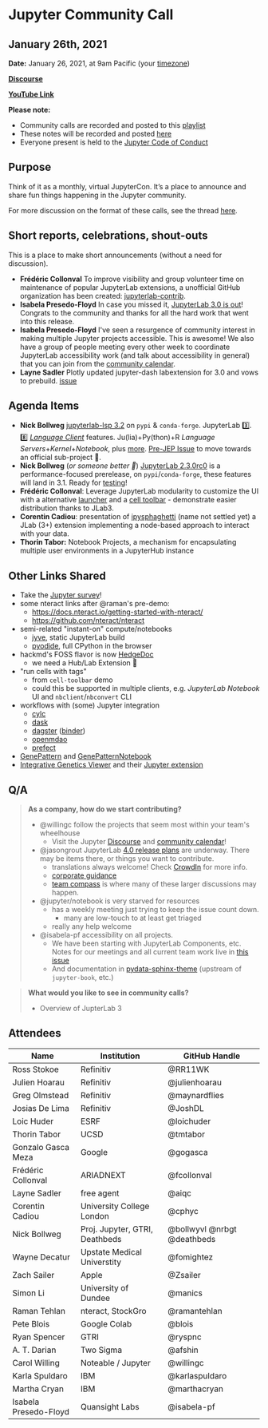 # Jupyter Community Call 
## January 26th, 2021

**Date:** January 26, 2021, at 9am Pacific (your [timezone](https://arewemeetingyet.com/Los%20Angeles/2021-01-26/9:00/Jupyter%20Community%20Call))

[**Discourse**](https://discourse.jupyter.org/t/jupyter-community-calls/668)

[**YouTube Link**](https://youtu.be/DS_J3mzulCw)

**Please note:**
- Community calls are recorded and posted to this [playlist](https://www.youtube.com/playlist?list=PLUrHeD2K9Cmkoamm4NjLmvXC4Y6E1o8SP)
- These notes will be recorded and posted [here](https://jupyter.readthedocs.io/en/latest/community/community-call-notes/index.html)
- Everyone present is held to the [Jupyter Code of Conduct](https://jupyter.org/conduct)

## Purpose

Think of it as a monthly, virtual JupyterCon. It’s a place to announce and share fun things happening in the Jupyter community.

For more discussion on the format of these calls, see the thread [here](https://discourse.jupyter.org/t/reviving-the-all-jupyter-team-meetings/423).

## Short reports, celebrations, shout-outs

This is a place to make short announcements (without a need for discussion). 

* **Frédéric Collonval** To improve visibility and group volunteer time on maintenance of popular JupyterLab 
extensions, a unofficial GitHub organization has been created: [jupyterlab-contrib](https://github.com/jupyterlab-contrib).
* **Isabela Presedo-Floyd** In case you missed it, [JupyterLab 3.0 is out](https://blog.jupyter.org/jupyterlab-3-0-is-out-4f58385e25bb)! Congrats to the community and thanks for all 
the hard work that went into this release.
* **Isabela Presedo-Floyd** I've seen a resurgence of community interest in making multiple Jupyter projects accessible.
This is awesome! We also have a group of people meeting every other week to coordinate JupyterLab accessibility work (and 
talk about accessibility in general) that you can join from the [community calendar](https://jupyter.readthedocs.io/en/latest/community/content-community.html#jupyter-community-meetings).
* **Layne Sadler** Plotly updated jupyter-dash labextension for 3.0 and vows to prebuild. [issue](https://github.com/plotly/jupyter-dash/issues/49)

## Agenda Items

* **Nick Bollweg** [jupyterlab-lsp 3.2](https://pypi.org/project/jupyterlab-lsp/) on `pypi` & `conda-forge`. JupyterLab
:three:. :eight: _[Language Client](https://langserver.org)_ features. Ju(lia)+Py(thon)+R _Language Servers_+_Kernel_+_Notebook_, 
plus [more](https://jupyterlab-lsp.readthedocs.io/en/latest/Language%20Servers.html). [Pre-JEP Issue](https://github.com/jupyter/enhancement-proposals/issues/67)
to move towards an official sub-project 🚀.
* **Nick Bollweg** (_or someone better :muscle:_) [JupyterLab 2.3.0rc0](https://github.com/jupyterlab/jupyterlab/blame/2.3.x/docs/source/getting_started/changelog.rst#L6-L12)
is a performance-focused prerelease, on `pypi`/`conda-forge`, these features will land in 3.1. Ready for
[testing](https://github.com/robots-from-jupyter/robotframework-jupyterlibrary/pull/34)!
* **Frédéric Collonval**: Leverage JupyterLab modularity to customize the UI with a alternative 
[launcher](https://github.com/jupyterlab-contrib/jlab-enhanced-launcher) and a [cell toolbar](https://github.com/jupyterlab-contrib/jlab-enhanced-cell-toolbar) - demonstrate easier distribution thanks to JLab3.
* **Corentin Cadiou**: presentation of [ipysphaghetti](https://github.com/cphyc/node_editor) (name not settled yet) a JLab 
(3+) extension implementing a node-based approach to interact with your data.
* **Thorin Tabor:** Notebook Projects, a mechanism for encapsulating multiple user environments in a JupyterHub instance

## Other Links Shared

- Take the [Jupyter survey](https://blog.jupyter.org/survey-jupyterlab-and-beyond-88c7fbd27a79)!
- some nteract links after @raman's pre-demo:
  - https://docs.nteract.io/getting-started-with-nteract/
  - https://github.com/nteract/nteract
- semi-related "instant-on" compute/notebooks
  - [jyve](https://deathbeds.github.io/jyve/lab/), static JupyterLab build
  - [pyodide](https://github.com/iodide-project/pyodide), full CPython in the browser
- hackmd's FOSS flavor is now [HedgeDoc](https://github.com/hedgedoc/hedgedoc)
  - we need a Hub/Lab Extension :hedgehog:
- "run cells with tags"
  - from `cell-toolbar` demo
  - could this be supported in multiple clients, e.g. _JupyterLab Notebook_ UI and `nbclient`/`nbconvert` CLI
- workflows with (some) Jupyter integration
  - [cylc](https://github.com/cylc/cylc-ui/issues/90)
  - [dask](https://docs.dask.org/en/latest/graphs.html)
  - [dagster](https://github.com/dagster-io/dagster) ([binder](https://gist.github.com/bollwyvl/0fe7a6f89251992ab1a542ac2b4051c4))
  - [openmdao](https://github.com/OpenMDAO/OpenMDAO)
  - [prefect](https://stories.dask.org/en/latest/prefect-workflows.html)
- [GenePattern](https://github.com/genepattern) and [GenePatternNotebook](https://notebook.genepattern.org/#gsc.tab=0)
- [Integrative Genetics Viewer](http://software.broadinstitute.org/software/igv/) and their [Jupyter extension](https://github.com/igvteam/igv-jupyter)


## Q/A

> **As a company, how do we start contributing?**
> - @willingc follow the projects that seem most within your team's wheelhouse
>   - Visit the Jupyter [Discourse](https://discourse.jupyter.org/) and [community calendar](https://discourse.jupyter.org/t/jupyter-community-calendar/2485)!
> - @jasongrout JupyterLab [4.0 release plans](https://github.com/jupyterlab/jupyterlab/issues/9647) are underway. There may be items there, or things you want to contribute.
>   - translations always welcome! Check [CrowdIn](https://crowdin.com/project/jupyterlab) for more info.
>   - [corporate guidance](https://github.com/jupyterlab/jupyterlab/blob/master/CORPORATE.md)
>   - [team compass](https://github.com/jupyterlab/team-compass) is where many of these larger discussions may happen.
> - @jupyter/notebook is very starved for resources
>   - has a weekly meeting just trying to keep the issue count down.
>     - many are low-touch to at least get triaged
>   - really any help welcome
> - @isabela-pf accessibility on all projects.
>   - We have been starting with JupyterLab Components, etc. Notes for our meetings and all current team work live in [this issue](https://github.com/jupyterlab/team-compass/issues/98)
>   - And documentation in [pydata-sphinx-theme](https://github.com/pandas-dev/pydata-sphinx-theme/pull/294)  (upstream of `jupyter-book`, etc.)

> **What would you like to see in community calls?**
> - Overview of JupterLab 3

## Attendees
|   Name             |           Institution         | GitHub Handle                     |
|--------------------|-------------------------------|-----------------------------------|
| Ross Stokoe        | Refinitiv                     | @RR11WK                           |
| Julien Hoarau      | Refinitiv                     | @julienhoarau                     |
| Greg Olmstead      | Refinitiv                     | @maynardflies                     |
| Josias De Lima     | Refinitiv                     | @JoshDL                           |
| Loic Huder         | ESRF                          | @loichuder                        | 
| Thorin Tabor       | UCSD                          | @tmtabor                          |
| Gonzalo Gasca Meza | Google                        | @gogasca                          |
| Frédéric Collonval | ARIADNEXT                     | @fcollonval                       | 
| Layne Sadler       | free agent                    | @aiqc                             |
| Corentin Cadiou    | University College London     | @cphyc                            |
| Nick Bollweg       | Proj. Jupyter, GTRI, Deathbeds| @bollwyvl @nrbgt @deathbeds       |
| Wayne Decatur      | Upstate Medical Universtity   | @fomightez                        |
| Zach Sailer        | Apple                         | @Zsailer                          |
| Simon Li           | University of Dundee          | @manics                           |
| Raman Tehlan       | nteract, StockGro             | @ramantehlan                      |
| Pete Blois         | Google Colab                  | @blois                            |
| Ryan Spencer       | GTRI                          | @ryspnc                           |
| A. T. Darian       | Two Sigma                     | @afshin                           |
| Carol Willing      | Noteable / Jupyter            | @willingc                         |
| Karla Spuldaro     | IBM                           | @karlaspuldaro                    |
| Martha Cryan       | IBM                           | @marthacryan                      |
| Isabela Presedo-Floyd | Quansight Labs             | @isabela-pf                       |
